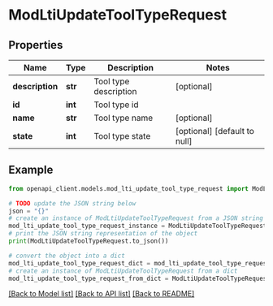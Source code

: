 # ModLtiUpdateToolTypeRequest


## Properties

Name | Type | Description | Notes
------------ | ------------- | ------------- | -------------
**description** | **str** | Tool type description | [optional] 
**id** | **int** | Tool type id | 
**name** | **str** | Tool type name | [optional] 
**state** | **int** | Tool type state | [optional] [default to null]

## Example

```python
from openapi_client.models.mod_lti_update_tool_type_request import ModLtiUpdateToolTypeRequest

# TODO update the JSON string below
json = "{}"
# create an instance of ModLtiUpdateToolTypeRequest from a JSON string
mod_lti_update_tool_type_request_instance = ModLtiUpdateToolTypeRequest.from_json(json)
# print the JSON string representation of the object
print(ModLtiUpdateToolTypeRequest.to_json())

# convert the object into a dict
mod_lti_update_tool_type_request_dict = mod_lti_update_tool_type_request_instance.to_dict()
# create an instance of ModLtiUpdateToolTypeRequest from a dict
mod_lti_update_tool_type_request_from_dict = ModLtiUpdateToolTypeRequest.from_dict(mod_lti_update_tool_type_request_dict)
```
[[Back to Model list]](../README.md#documentation-for-models) [[Back to API list]](../README.md#documentation-for-api-endpoints) [[Back to README]](../README.md)


